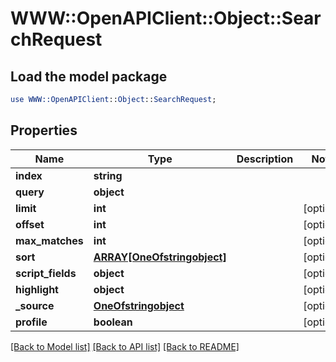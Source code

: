 # WWW::OpenAPIClient::Object::SearchRequest

## Load the model package
```perl
use WWW::OpenAPIClient::Object::SearchRequest;
```

## Properties
Name | Type | Description | Notes
------------ | ------------- | ------------- | -------------
**index** | **string** |  | 
**query** | **object** |  | 
**limit** | **int** |  | [optional] 
**offset** | **int** |  | [optional] 
**max_matches** | **int** |  | [optional] 
**sort** | [**ARRAY[OneOfstringobject]**](OneOfstringobject.md) |  | [optional] 
**script_fields** | **object** |  | [optional] 
**highlight** | **object** |  | [optional] 
**_source** | [**OneOfstringobject**](OneOfstringobject.md) |  | [optional] 
**profile** | **boolean** |  | [optional] 

[[Back to Model list]](../README.md#documentation-for-models) [[Back to API list]](../README.md#documentation-for-api-endpoints) [[Back to README]](../README.md)


